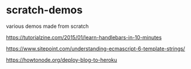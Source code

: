 # scratch-demos
various demos made from scratch

https://tutorialzine.com/2015/01/learn-handlebars-in-10-minutes

https://www.sitepoint.com/understanding-ecmascript-6-template-strings/

https://howtonode.org/deploy-blog-to-heroku

